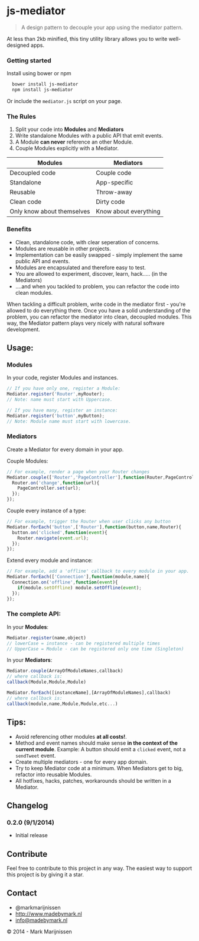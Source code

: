 js-mediator
===============

> A design pattern to decouple your app using the mediator pattern.

At less than 2kb minified, this tiny utility library allows you to write well-designed apps.

### Getting started

Install using bower or npm

```bash
  bower install js-mediator
  npm install js-mediator
```

Or include the `mediator.js` script on your page.

### The Rules

1. Split your code into **Modules** and **Mediators**
1. Write standalone Modules with a public API that emit events. 
2. A Module **can never** reference an other Module.
2. Couple Modules explicitly with a Mediator.

| Modules | Mediators|
|---------|----------|
| Decoupled code | Couple code |
| Standalone | App-specific|
| Reusable | Throw-away|
| Clean code | Dirty code |
| Only know about themselves | Know about everything |

### Benefits

* Clean, standalone code, with clear seperation of concerns.
* Modules are reusable in other projects.
* Implementation can be easily swapped - simply implement the same public API and events.
* Modules are encapsulated and therefore easy to test.
* You are allowed to experiment, discover, learn, hack..... (in the Mediators)
* ....and when you tackled to problem, you can refactor the code into clean modules.

When tackling a difficult problem, write code in the mediator first - you're allowed to do everything there. Once you have a solid understanding of the problem, you can refactor the mediator into clean, decoupled modules. This way, the Mediator pattern plays very nicely with natural software development.

## Usage:

### Modules

In your code, register Modules and instances.

```javascript
// If you have only one, register a Module:
Mediator.register('Router',myRouter);
// Note: name must start with Uppercase.

// If you have many, register an instance:
Mediator.register('button',myButton);
// Note: Module name must start with lowercase.
```

### Mediators

Create a Mediator for every domain in your app.

Couple Modules:
```javascript
// For example, render a page when your Router changes
Mediator.couple(['Router','PageController'],function(Router,PageController){
  Router.on('change',function(url){
    PageController.set(url);
  });
});
```

Couple every instance of a type:
```javascript
// For example, trigger the Router when user clicks any button
Mediator.forEach('button',['Router'],function(button,name,Router){
  button.on('clicked',function(event){
    Router.navigate(event.url);
  });
});
```

Extend every module and instance:
```javascript
// For example, add a 'offline' callback to every module in your app.
Mediator.forEach(['Connection'],function(module,name){
  Connection.on('offline',function(event){
    if(module.setOffline) module.setOffline(event);
  });
});
```

### The complete API:
In your **Modules**:
```javascript
Mediator.register(name,object)
// lowerCase = instance - can be registered multiple times
// UpperCase = Module - can be registered only one time (Singleton)
```

In your **Mediators**:
```javascript
Mediator.couple(ArrayOfModuleNames,callback)
// where callback is:
callback(Module,Module,Module)

Mediator.forEach([instanceName],[ArrayOfModuleNames],callback)
// where callback is:
callback(module,name,Module,Module,etc...)
```

## Tips:

* Avoid referencing other modules **at all costs!**. 
* Method and event names should make sense **in the context of the current module**. Example: A button should emit a `clicked` event, not a `sendTweet` event.
* Create multiple mediators - one for every app domain.
* Try to keep Mediator code at a minimum. When Mediators get to big, refactor into reusable Modules.
* All hotfixes, hacks, patches, workarounds should be written in a Mediator.


## Changelog

### 0.2.0 (9/1/2014)

* Initial release

## Contribute

Feel free to contribute to this project in any way. The easiest way to support this project is by giving it a star.

## Contact
-   @markmarijnissen
-   http://www.madebymark.nl
-   info@madebymark.nl

© 2014 - Mark Marijnissen
